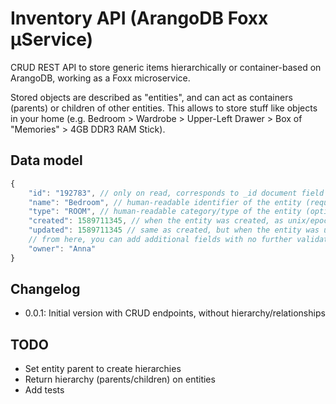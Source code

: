 # Inventory API (ArangoDB Foxx µService)

CRUD REST API to store generic items hierarchically or container-based on ArangoDB, working as a Foxx microservice.

Stored objects are described as "entities", and can act as containers (parents) or children of other entities. This allows to store stuff like objects in your home (e.g. Bedroom > Wardrobe > Upper-Left Drawer > Box of "Memories" > 4GB DDR3 RAM Stick).

## Data model

```js
{
    "id": "192783", // only on read, corresponds to _id document field (generated by arangodb, cannot be set, unique)
    "name": "Bedroom", // human-readable identifier of the entity (required, not unique)
    "type": "ROOM", // human-readable category/type of the entity (optional)
    "created": 1589711345, // when the entity was created, as unix/epoch timestamp in seconds (autogenerated, cannot be set)
    "updated": 1589711345 // same as created, but when the entity was updated for the last time
    // from here, you can add additional fields with no further validation
    "owner": "Anna"
}
```

## Changelog

- 0.0.1: Initial version with CRUD endpoints, without hierarchy/relationships

## TODO

- Set entity parent to create hierarchies
- Return hierarchy (parents/children) on entities
- Add tests
